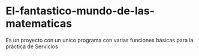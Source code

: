 ﻿El-fantastico-mundo-de-las-matematicas
======================================

Es un proyecto con un unico programa con varias funciones básicas para la práctica de Servicios

